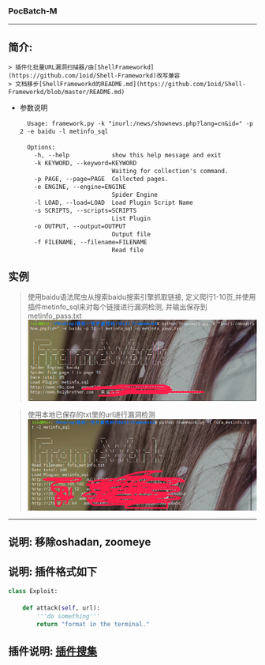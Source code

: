 ### PocBatch-M
____
## 简介:
    > 插件化批量URL漏洞扫描器/由[ShellFrameworkd](https://github.com/1oid/Shell-Frameworkd)改写兼容
    > 文档移步[ShellFrameworkd的README.md](https://github.com/1oid/Shell-Frameworkd/blob/master/README.md)

* 参数说明

        Usage: framework.py -k "inurl:/news/shownews.php?lang=cn&id=" -p 2 -e baidu -l metinfo_sql

        Options:
          -h, --help            show this help message and exit
          -k KEYWORD, --keyword=KEYWORD
                                Waiting for collection's command.
          -p PAGE, --page=PAGE  Collected pages.
          -e ENGINE, --engine=ENGINE
                                Spider Engine
          -l LOAD, --load=LOAD  Load Plugin Script Name
          -s SCRIPTS, --scripts=SCRIPTS
                                List Plugin
          -o OUTPUT, --output=OUTPUT
                                Output file
          -f FILENAME, --filename=FILENAME
                                Read file

## 实例
> 使用baidu语法爬虫从搜索baidu搜索引擎抓取链接, 
定义爬行1-10页,并使用插件metinfo_sql来对每个链接进行漏洞检测,
并输出保存到metinfo_pass.txt
![frameworkpng01](/png/01.png)

> 使用本地已保存的txt里的url进行漏洞检测
![frameworkpng02](/png/02.png)

___
## 说明: 移除oshadan, zoomeye
## 说明: 插件格式如下
```python
class Exploit:

    def attack(self, url):
        '''do something'''
        return "format in the terminal."
```
## 插件说明: [插件搜集](https://github.com/1oid/cms_poc_exp)
